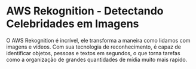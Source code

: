 # AWS Rekognition - Detectando Celebridades em Imagens

O AWS Rekognition é incrível, ele transforma a maneira como lidamos com imagens e vídeos. Com sua tecnologia de reconhecimento, é capaz de identificar objetos, pessoas e textos em segundos, o que torna tarefas como a organização de grandes quantidades de mídia muito mais rapido.
